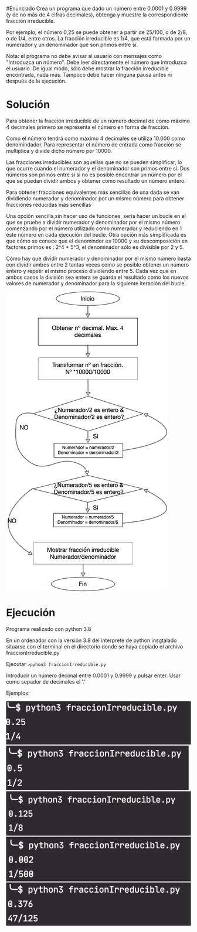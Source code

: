 #Enunciado
Crea un programa que dado un número entre 0.0001 y 0.9999 (y de no más de 4 cifras decimales), obtenga y muestre la correspondiente fracción irreducible.

Por ejemplo, el número 0,25 se puede obtener a partir de 25/100, o de 2/8, o de 1/4, entre otros. La fracción irreducible es 1/4, que está formada por un numerador y un denominador que son primos entre sí.

Nota: el programa no debe avisar al usuario con mensajes como "Introduzca un número". Debe leer directamente el número que introduzca el usuario. De igual modo, sólo debe mostrar la fracción irreducible encontrada, nada más. Tampoco debe hacer ninguna pausa antes ni después de la ejecución.

# Solución
Para obtener la fracción irreducible de un número decimal de como máximo 4 decimales primero se representa el número en forma de fracción.

Como el número tendrá como máximo 4 decimales se utiliza 10.000 como denomindador. Para representar el número de entrada como fracción se multiplica y divide dicho número por  10000.

Las fracciones irreducibles son aquellas que no se pueden simplificar, lo que ocurre cuando el numerador y el denominador son primos entre sí.
Dos números son primos entre sí si no es posible encontrar un número por el que se puedan dividir ambos y obtener como resultado un número entero.

Para obtener fracciones equivalentes más sencillas de una dada se van dividiendo numerador y denominador por un mismo número para obtener fracciones reducidas más sencillas

Una opción  sencilla,sin hacer uso de funciones, sería hacer un bucle en el que se pruebe a dividir numerador y denominador por el mismo número comenzando por el número utilizado como numerador y reduciendo en 1 éste número en cada ejecución del bucle.
Otra opción más simplificada es que cómo se conoce que el denomindor es 10000 y su descomposición en factores primos es : 2^4 * 5^3, el denominador sólo es divisible por 2 y 5.

Cómo hay que dividir numerador y denominador por el mismo número basta con dividir ambos entre 2 tantas veces como se posible obtener un número entero y repetir el mismo proceso dividiendo entre 5.
Cada vez que en ambos casos la división sea entera se guarda el resultado como los nuevos valores de numerador y denominador para la siguiente iteración del bucle.


![Diagrama de Flujo](tarea21_diagramaFlujo.png)


# Ejecución
Programa  realizado con python 3.8

En un ordenador con la versión 3.8 del interprete de python insgtalado situarse con el terminal en el directorio
donde se haya copiado el archivo fraccionIrreducible.py

Ejecutar `>pyhon3 fraccionIrreducible.py` 

Introducir un número decimal entre 0.0001 y 0.9999 y pulsar enter. Usar como sepador de decimales el '.'

Ejemplos:

![Ejemplo 1](tarea21_ejemplo1.png)
![Ejemplo 2](tarea21_ejemplo2.png)
![Ejemplo 3](tarea21_ejemplo3.png)
![Ejemplo 4](tarea21_ejemplo4.png)
![Ejemplo 5](tarea21_ejemplo5.png)

